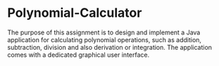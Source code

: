 # Polynomial-Calculator
The purpose of this assignment is to design and implement a Java application for calculating polynomial operations, such as addition, subtraction, division and also derivation or integration.
The application comes with a dedicated graphical user interface.
